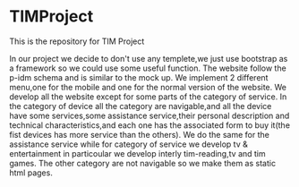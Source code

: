 # TIMProject
This is the repository for TIM Project 

In our project we decide to don't use any templete,we just use bootstrap as a framework so we could use some useful function.
The website follow the p-idm schema and is  similar to the mock up. We implement 2 different menu,one for the mobile and one for the normal version of the website.
We develop all the website except for some parts of the category of service.
In the category of device all the category are navigable,and all the device have some services,some assistance service,their personal description and technical characteristics,and each one has the associated form to buy it(the fist devices has more service than the others). We do the same for the assistance service while for category of service we develop tv & entertainment in particoular we develop interly tim-reading,tv and tim games. The other category are not navigable so we make them as static html pages.
